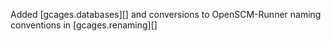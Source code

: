 Added [gcages.databases][] and conversions to OpenSCM-Runner naming conventions in [gcages.renaming][]
